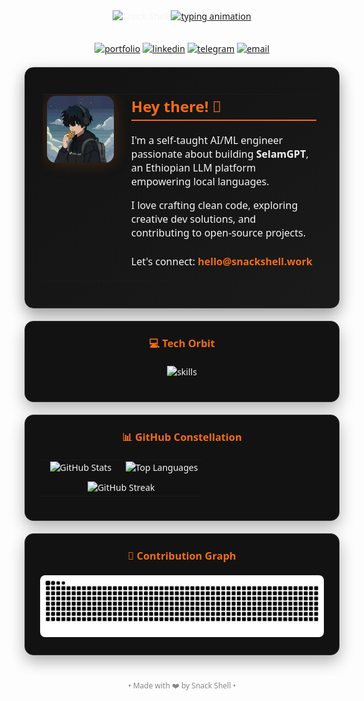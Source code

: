 <div align="center" style="font-family: 'Segoe UI', 'Helvetica Neue', 'Arial', sans-serif; color: #F5F5F5;">

  <!-- HEADER -->
  <img src="https://capsule-render.vercel.app/api?type=transparent&fontColor=f46c18&fontSize=70&fontAlignY=45&text=SNACK%20SHELL&stroke=f46c18&strokeWidth=2&height=180&animation=scaleIn" alt="Snack Shell"/>

  <!-- TYPING ANIMATION -->
  <a href="https://git.io/typing-svg">
    <img src="https://readme-typing-svg.demolab.com?font=JetBrains+Mono&size=24&duration=2500&pause=1000&color=f46c18&center=true&vCenter=true&width=700&lines=AI%20&%20ML%20Engineer;Building%20SelamGPT%20%7C%20Amharic%20LLM" alt="typing animation"/>
  </a>
  <br><br>

  <!-- SOCIAL BADGES -->
  <p>
    <a href="https://snackshell.work"><img src="https://img.shields.io/badge/snackshell.work-121212?style=for-the-badge&logo=vercel&logoColor=f46c18" alt="portfolio"></a>
    <a href="https://linkedin.com/in/snackshell"><img src="https://img.shields.io/badge/LinkedIn-121212?style=for-the-badge&logo=linkedin&logoColor=f46c18" alt="linkedin"></a>
    <a href="https://t.me/snackshell"><img src="https://img.shields.io/badge/Telegram-121212?style=for-the-badge&logo=telegram&logoColor=f46c18" alt="telegram"></a>
    <a href="mailto:hello@snackshell.work"><img src="https://img.shields.io/badge/Email-121212?style=for-the-badge&logo=gmail&logoColor=f46c18" alt="email"></a>
  </p>

  <!-- ABOUT ME CARD -->
  <div style="background: linear-gradient(145deg, #121212, #1a1a1a); border-radius: 14px; border: 1px solid #333; padding: 28px; max-width: 900px; margin: 20px auto; box-shadow: 0 10px 25px rgba(0,0,0,0.4); text-align: left;">
    <table border="0" cellpadding="0" cellspacing="0" width="100%">
      <tr>
        <td width="30%" valign="top" align="center" style="padding-right: 20px;">
          <img src="snackshell-logo.jpg" width="200" style="border-radius:14px; box-shadow:0 0 25px #f46c1840;" alt="Snack Shell Profile"/>
        </td>
        <td width="70%" valign="top" style="color: #F5F5F5; font-size: 16px;">
          <h2 style="color:#f46c18; margin-top: 0; padding-bottom: 5px; border-bottom: 2px solid #f46c18;">Hey there! 👋</h2>
          <p style="margin-bottom: 16px;">I'm a self-taught AI/ML engineer passionate about building <strong>SelamGPT</strong>, an Ethiopian LLM platform empowering local languages.</p>
          <p style="margin-bottom: 16px;">I love crafting clean code, exploring creative dev solutions, and contributing to open-source projects.</p>
          <p style="margin-top: 24px;">Let's connect: <a href="mailto:hello@snackshell.work" style="color: #f46c18; text-decoration:none; font-weight:bold;">hello@snackshell.work</a></p>
        </td>
      </tr>
    </table>
  </div>

  <!-- TECH STACK CARD -->
  <div style="background: #121212; border-radius: 14px; border: 1px solid #333; padding: 24px; max-width: 900px; margin: 20px auto; box-shadow: 0 10px 25px rgba(0,0,0,0.3); text-align: center;">
    <h3 style="color:#f46c18; margin-top:0; margin-bottom: 20px;">💻 Tech Orbit</h3>
    <p>
      <img src="https://skillicons.dev/icons?i=py,fastapi,js,ts,react,nextjs,nodejs,docker,supabase,firebase&perline=10&theme=dark" alt="skills" />
    </p>
  </div>

  <!-- GITHUB STATS CARD -->
  <div style="background: #121212; border-radius: 14px; border: 1px solid #333; padding: 24px; max-width: 900px; margin: 20px auto; box-shadow: 0 10px 25px rgba(0,0,0,0.3); text-align: center;">
    <h3 style="color:#f46c18; margin-top:0; margin-bottom: 20px;">📊 GitHub Constellation</h3>
    <table border="0" cellpadding="10" cellspacing="0" width="100%">
      <tr>
        <td valign="top" width="50%">
          <img src="https://github-readme-stats.vercel.app/api?username=snackshell&show_icons=true&theme=vue-dark&hide_border=true&include_all_commits=true&count_private=true" alt="GitHub Stats" width="100%"/>
        </td>
        <td valign="top" width="50%">
          <img src="https://github-readme-stats.vercel.app/api/top-langs/?username=snackshell&layout=compact&theme=vue-dark&hide_border=true&langs_count=10" alt="Top Languages" width="100%"/>
        </td>
      </tr>
      <tr>
        <td colspan="2" align="center" style="padding-top: 10px;">
          <img width="100%" src="https://streak-stats.demolab.com/?user=snackshell&theme=github-dark&hide_border=true" alt="GitHub Streak"/>
        </td>
      </tr>
    </table>
  </div>

  <!-- CONTRIBUTION GRAPH -->
  <div style="background: #121212; border-radius: 14px; border: 1px solid #333; padding: 24px; max-width: 900px; margin: 20px auto; box-shadow: 0 10px 25px rgba(0,0,0,0.3); text-align: center;">
    <h3 style="color:#f46c18; margin-top:0; margin-bottom: 20px;">🐍 Contribution Graph</h3>
    <img src="https://raw.githubusercontent.com/snackshell/snackshell/output/github-contribution-grid-snake-dark.svg" alt="Snake animation" style="max-width: 100%; border-radius: 8px;">
  </div>

  <!-- FOOTER -->
  <p style="margin-top: 40px; font-size: 12px; color: #888;">
    • Made with ❤️ by Snack Shell • 
  </p>

</div>
